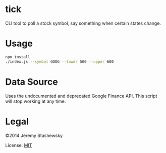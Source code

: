 # tick

CLI tool to poll a stock symbol, say something when certain states change.

# Usage

```sh
npm install
./index.js --symbol GOOG --lower 500 --upper 600
```

# Data Source

Uses the undocumented and deprecated Google Finance API.  This script will stop
working at any time.

# Legal

©2014 Jeremy Stashewsky

License: [MIT](./LICENSE.txt)
